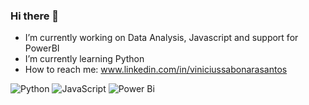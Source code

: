 ### Hi there 👋
- I’m currently working on Data Analysis, Javascript and support for PowerBI 
- I’m currently learning Python
- How to reach me: www.linkedin.com/in/viniciussabonarasantos

![Python](https://img.shields.io/badge/python-3670A0?style=for-the-badge&logo=python&logoColor=ffdd54) ![JavaScript](https://img.shields.io/badge/javascript-%23323330.svg?style=for-the-badge&logo=javascript&logoColor=%23F7DF1E) ![Power Bi](https://img.shields.io/badge/power_bi-F2C811?style=for-the-badge&logo=powerbi&logoColor=black)

<!--
**ViniciusSab0nara/ViniciusSab0nara** is a ✨ _special_ ✨ repository because its `README.md` (this file) appears on your GitHub profile.

Here are some ideas to get you started:

- 🔭 I’m currently working on ...
- 🌱 I’m currently learning ...
- 👯 I’m looking to collaborate on ...
- 🤔 I’m looking for help with ...
- 💬 Ask me about ...
- 📫 How to reach me: ...
- 😄 Pronouns: ...
- ⚡ Fun fact: ...
-->
